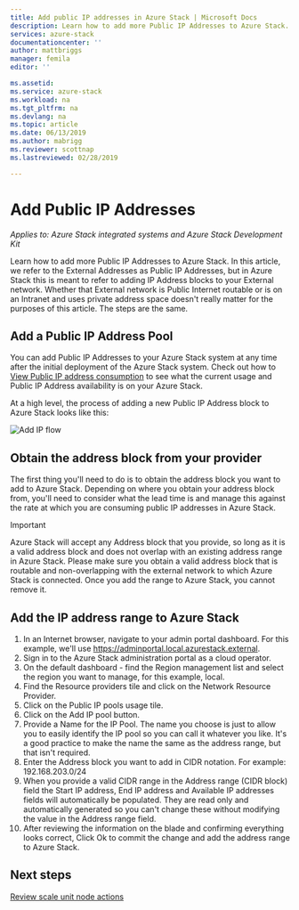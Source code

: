 ```yaml
---
title: Add public IP addresses in Azure Stack | Microsoft Docs
description: Learn how to add more Public IP Addresses to Azure Stack.  
services: azure-stack
documentationcenter: ''
author: mattbriggs
manager: femila
editor: ''

ms.assetid: 
ms.service: azure-stack
ms.workload: na
ms.tgt_pltfrm: na
ms.devlang: na
ms.topic: article
ms.date: 06/13/2019
ms.author: mabrigg
ms.reviewer: scottnap
ms.lastreviewed: 02/28/2019

---
```

# Add Public IP Addresses
*Applies to: Azure Stack integrated systems and Azure Stack Development Kit*  

Learn how to add more Public IP Addresses to Azure Stack.  In this article, we refer to the External Addresses as Public IP Addresses, but in Azure Stack this is meant to refer to adding IP Address blocks to your External network.  Whether that External network is Public Internet routable or is on an Intranet and uses private address space doesn't really matter for the purposes of this article.  The steps are the same. 

## Add a Public IP Address Pool
You can add Public IP Addresses to your Azure Stack system at any time after the initial deployment of the Azure Stack system. Check out how to [View Public IP address consumption](azure-stack-viewing-public-ip-address-consumption.md) to see what the current usage and Public IP Address availability is on your Azure Stack.

At a high level, the process of adding a new Public IP Address block to Azure Stack looks like this:

 ![Add IP flow](media/azure-stack-add-ips/flow.PNG)

## Obtain the address block from your provider
The first thing you'll need to do is to obtain the address block you want to add to Azure Stack.  Depending on where you obtain your address block from, you'll need to consider what the lead time is and manage this against the rate at which you are consuming public IP addresses in Azure Stack.  

> [!IMPORTANT]
> Azure Stack will accept any Address block that you provide, so long as it is a valid address block and does not overlap with an existing address range in Azure Stack.  Please make sure you obtain a valid address block that is routable and non-overlapping with the external network to which Azure Stack is connected.  Once you add the range to Azure Stack, you cannot remove it.

## Add the IP address range to Azure Stack

1. In an Internet browser, navigate to your admin portal dashboard.  For this example, we'll use https://adminportal.local.azurestack.external.  
2.	Sign in to the Azure Stack administration portal as a cloud operator.
3.	On the default dashboard - find the Region management list and select the region you want to manage, for this example, local.
4.	Find the Resource providers tile and click on the Network Resource Provider.
5.	Click on the Public IP pools usage tile.
6.	Click on the Add IP pool button.
7.	Provide a Name for the IP Pool.  The name you choose is just to allow you to easily identify the IP pool so you can call it whatever you like.  It's a good practice to make the name the same as the address range, but that isn't required.
8.	 Enter the Address block you want to add in CIDR notation.  For example: 192.168.203.0/24
9.	When you provide a valid CIDR range in the Address range (CIDR block) field the Start IP address, End IP address and Available IP addresses fields will automatically be populated.  They are read only and automatically generated so you can't change these without modifying the value in the Address range field.
10.	After reviewing the information on the blade and confirming everything looks correct, Click Ok to commit the change and add the address range to Azure Stack.


## Next steps 
[Review scale unit node actions](azure-stack-node-actions.md) 
